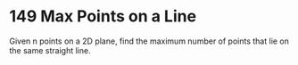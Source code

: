 # 149 Max Points on a Line

Given n points on a 2D plane, find the maximum number of points that lie on the same straight line.